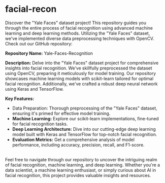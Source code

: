 # facial-recon
Discover the "Yale Faces" dataset project! This repository guides you through the entire process of facial recognition using advanced machine learning and deep learning methods. Utilizing the "Yale Faces" dataset, we've implemented diverse data preprocessing techniques with OpenCV. Check out our GitHub repository:

<b>Repository Name:</b> Yale-Faces-Recognition

<b>Description:</b> Delve into the "Yale Faces" dataset project for comprehensive insights into facial recognition. We've skillfully preprocessed the dataset using OpenCV, preparing it meticulously for model training. Our repository showcases machine learning models with scikit-learn tailored for optimal facial recognition. Additionally, we've crafted a robust deep neural network using Keras and TensorFlow.

<b>Key Features:</b>
<ul>

<li><b></b>Data Preparation:</b> Thorough preprocessing of the "Yale Faces" dataset, ensuring it's primed for effective model training.</li>
<li><b>Machine Learning:</b> Explore our scikit-learn implementations, fine-tuned for facial recognition tasks.</li>
<li><b>Deep Learning Architecture:</b> Dive into our cutting-edge deep learning model built with Keras and TensorFlow for top-notch facial recognition.</li>
<li><b>Evaluation Metrics:</b> Get a comprehensive analysis of model performance, including accuracy, precision, recall, and F1-score.</li>
</ul>
<br>
Feel free to navigate through our repository to uncover the intriguing realm of facial recognition, machine learning, and deep learning. Whether you're a data scientist, a machine learning enthusiast, or simply curious about AI in facial recognition, this project provides valuable insights and resources.

